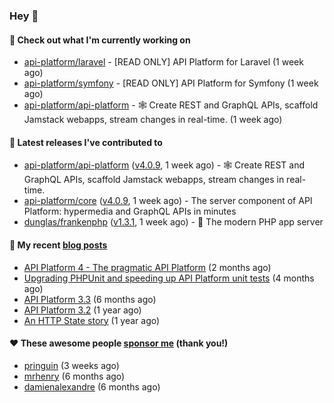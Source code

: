 ### Hey 👋

#### 👷 Check out what I'm currently working on

- [api-platform/laravel](https://github.com/api-platform/laravel) - [READ ONLY] API Platform for Laravel (1 week ago)
- [api-platform/symfony](https://github.com/api-platform/symfony) - [READ ONLY] API Platform for Symfony (1 week ago)
- [api-platform/api-platform](https://github.com/api-platform/api-platform) - 🕸️ Create REST and GraphQL APIs, scaffold Jamstack webapps, stream changes in real-time. (1 week ago)

#### 🔭 Latest releases I've contributed to

- [api-platform/api-platform](https://github.com/api-platform/api-platform) ([v4.0.9](https://github.com/api-platform/api-platform/releases/tag/v4.0.9), 1 week ago) - 🕸️ Create REST and GraphQL APIs, scaffold Jamstack webapps, stream changes in real-time.
- [api-platform/core](https://github.com/api-platform/core) ([v4.0.9](https://github.com/api-platform/core/releases/tag/v4.0.9), 1 week ago) - The server component of API Platform: hypermedia and GraphQL APIs in minutes
- [dunglas/frankenphp](https://github.com/dunglas/frankenphp) ([v1.3.1](https://github.com/dunglas/frankenphp/releases/tag/v1.3.1), 1 week ago) - 🧟 The modern PHP app server

#### 📜 My recent [blog posts](https://soyuka.me)

- [API Platform 4 - The pragmatic API Platform](https://soyuka.me/api-platform-4-the-pragmatic-api-platform/) (2 months ago)
- [Upgrading PHPUnit and speeding up API Platform unit tests](https://soyuka.me/upgrading-phpunit-and-speeding-up-api-platform-unit-tests/) (4 months ago)
- [API Platform 3.3](https://soyuka.me/api-platform-3.3/) (6 months ago)
- [API Platform 3.2](https://soyuka.me/api-platform-3.2/) (1 year ago)
- [An HTTP State story](https://soyuka.me/http-state-story/) (1 year ago)

#### ❤️ These awesome people [sponsor me](https://github.com/sponsors/soyuka) (thank you!)

- [pringuin](https://github.com/pringuin) (3 weeks ago)
- [mrhenry](https://github.com/mrhenry) (6 months ago)
- [damienalexandre](https://github.com/damienalexandre) (6 months ago)
